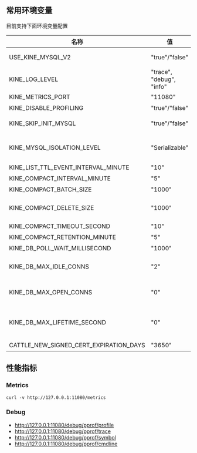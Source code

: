 <!-- OPENSOURCE-CLEANUP DELETE_FILE -->
## 常用环境变量

目前支持下面环境变量配置


| 名称                                   | 值                       | 含义                                                                                                                                                      |
| --------------------------------------- | -------------------------- |---------------------------------------------------------------------------------------------------------------------------------------------------------|
| USE_KINE_MYSQL_V2                      | "true"/"false"           | 是否使用Kine Mysql V2版本，即内部调优后的版本，默认为"false"                                                                                                                |
| KINE_LOG_LEVEL                         | "trace", "debug", "info" | Kine日志级别                                                                                                                                                |
| KINE_METRICS_PORT                      | "11080"                  | Kine指标服务监听端口，默认为"11080"                                                                                                                                 |
| KINE_DISABLE_PROFILING                 | "true"/"false"           | 关闭 Kine 性能调试，默认为: "false"                                                                                                                               |
| KINE_SKIP_INIT_MYSQL                   | "true"/"false"           | 是否跳过初始化数据库步骤(创建数据库，表结构)，默认为"false"                                                                                                                      |
| KINE_MYSQL_ISOLATION_LEVEL             | "Serializable"           | 设置mysql事物隔离级别，支持两种"ReadCommitted"和"Serializable"。默认为"ReadCommitted"                                                                                     |
| KINE_LIST_TTL_EVENT_INTERVAL_MINUTE    | "10"                     | 检查 ttl event 是否过期间隔时间，默认为："10"                                                                                                                          |
| KINE_COMPACT_INTERVAL_MINUTE           | "5"                      | comact 间隔时间，默认为"5"                                                                                                                                      |
| KINE_COMPACT_BATCH_SIZE                | "1000"                   | compact 步长大小，默认为: "1000"                                                                                                                                |
| KINE_COMPACT_DELETE_SIZE               | "1000"                   | compact 删除大小，默认为: "1000"; value(KINE_COMPACT_DELETE_SIZE) <= value(KINE_COMPACT_BATCH_SIZE)                                                             |
| KINE_COMPACT_TIMEOUT_SECOND            | "10"                     | compact 超时时间，默认为: "10"                                                                                                                                  |
| KINE_COMPACT_RETENTION_MINUTE          | "5"                      | compact 时，跳过最近几分钟内的数据，默认为 "5"                                                                                                                           |
| KINE_DB_POLL_WAIT_MILLISECOND          | "1000"                   | 从DB Polll 数据的等待时间，默认为 "1000"                                                                                                                            |
| KINE_DB_MAX_IDLE_CONNS                 | "2"                      | 和DB的最大空闲连接数，默认为 "2"，参考:[https://pkg.go.dev/database/sql#DB.SetMaxIdleConns](https://pkg.go.dev/database/sql#DB.SetMaxIdleConns)                         |
| KINE_DB_MAX_OPEN_CONNS                 | "0"                      | 和DB的最大连接数，默认为"0"，不限制，参考:[https://pkg.go.dev/database/sql#DB.SetMaxOpenConns](https://pkg.go.dev/database/sql#DB.SetMaxOpenConns)                        |
| KINE_DB_MAX_LIFETIME_SECOND            | "0"                      | 和DB的连接超时时间，默认为"0"，不限制，依赖底层connection超时，参考[https://pkg.go.dev/database/sql#DB.SetConnMaxLifetime](https://pkg.go.dev/database/sql#DB.SetConnMaxLifetime) |
| CATTLE_NEW_SIGNED_CERT_EXPIRATION_DAYS | "3650"                   | 证书过期时间，默认为"365"                                                                                                                                         |


## 性能指标

### Metrics
```shell
curl -v http://127.0.0.1:11080/metrics
```

### Debug

- http://127.0.0.1:11080/debug/pprof/profile
- http://127.0.0.1:11080/debug/pprof/trace
- http://127.0.0.1:11080/debug/pprof/symbol
- http://127.0.0.1:11080/debug/pprof/cmdline